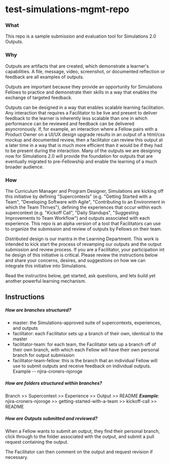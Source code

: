 # test-simulations-mgmt-repo

### What
This repo is a sample submission and evaluation tool for Simulations 2.0 Outputs.

### Why
Outputs are artifacts that are created, which demonstrate a learner's capabilities. A file, message, video, screenshot, or documented reflection or feedback are all examples of outputs.

Outputs are important because they provide an opportunity for Simulations Fellows to practice and demonstrate their skills in a way that enables the exchange of targeted feedback.

Outputs can be designed in a way that enables scalable learning facilitation. Any interaction that requires a Facilitator to be live and present to deliver feedback to the learner is inherently less scalable than one in which performance can be reviewed and feedback can be delivered asyncronously. If, for example, an interaction where a Fellow pairs with a Product Owner on a UI/UX design upgrade results in an output of a html/css mockup and documented review, then a facilitator can review this output at a later time in a way that is much more efficient than it would be if they had to be present during the interaction. Many of the outputs we are designing now for Simulations 2.0 will provide the foundation for outputs that are eventually migrated to pre-Fellowship and enable the learning of a much broader audience.

### How
The Curriculum Manager and Program Designer, Simulations are kicking off this initiative by defining "Supercontexts" (e.g. "Getting Started with a Team", "Developing Software with Agile", "Contributing to an Environment in which the Team Thrives"), defining the experiences that occur within each supercontext (e.g. "Kickoff Call", "Daily Standups", "Suggesting Improvements to Team Workflow") and outputs associated with each experience. This repo is an alpha version of a tool that Facilitators can use to organize the submission and review of outputs by Fellows on their team.

Distributed design is our mantra in the Learning Department. This work is intended to kick start the process of revamping our outputs and the output submission and review process. If you are a Facilitator, your participation int he design of this initiative is critical. Please review the instructions below and share your concerns, desires, and suggestions on how we can integrate this initiative into Simulations.

Read the instructins below, get started, ask questions, and lets build yet another powerful learning mechanism.

## Instructions
##### How are branches structured?
- master: the Simulations-approved suite of supercontexts, experiences, and outputs
- facilitator: each Facilitator sets up a branch of their own, identical to the master
- facilitator-team: for each team, the Facilitator sets up a branch off of their own branch, with which each Fellow will have their own personal branch for output submission
- facilitator-team-fellow: this is the branch that an individual Fellow will use to submit outputs and receive feedback on individual outputs. Example -- njira-croners-njoroge


##### How are folders structured within branches?
Branch >> Supercontext >> Experience >> Output >> README
***Example***:
njira-croners-njoroge >> getting-started-with-a-team >> kickoff-call >> README

##### How are Outputs submitted and reviewed?
When a Fellow wants to submit an output, they find their personal branch, click through to the folder associated with the output, and submit a pull request containing the output. 

The Facilitator can then comment on the output and request revision if necessary.